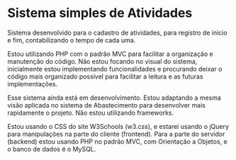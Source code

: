 # Sistema simples de Atividades

Sistema desenvolvido para o cadastro de atividades, para registro de início e fim, contabilizando o tempo de cada uma.

Estou utilizando PHP com o padrão MVC para facilitar a organização e manutenção do código. Não estou focando no visual do sistema, inicialmente estou implementando funcionalidades e procurando deixar o código mais organizado possível para facilitar a leitura e as futuras implementações.

Esse sistema ainda está em desenvolvimento. Estou adaptando a mesma visão aplicada no sistema de Abastecimento para desenvolver mais rapidamente o projeto. Não estou utilizando frameworks.

Estou usando o CSS do site W3Schools (w3.css), e estarei usando o jQuery para manipulações na parte do cliente (frontend). Para a parte do servidor (backend) estou usando PHP no padrão MVC, com Orientação a Objetos, e o banco de dados é o MySQL.